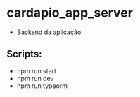 # cardapio_app_server
  - Backend da aplicação
## Scripts:
 - npm run start
 - npm run dev
 - npm run typeorm
